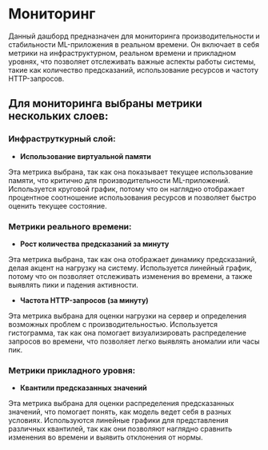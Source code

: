 # Мониторинг

Данный дашборд предназначен для мониторинга производительности и стабильности ML-приложения в реальном времени. Он включает в себя метрики на инфраструктурном, реальном времени и прикладном уровнях, что позволяет отслеживать важные аспекты работы системы, такие как количество предсказаний, использование ресурсов и частоту HTTP-запросов.

## Для мониторинга выбраны метрики нескольких слоев:

### Инфраструткурный слой:
- **Использование виртуальной памяти**

Эта метрика выбрана, так как она показывает текущее использование памяти, что критично для производительности ML-приложений. Используется круговой график, потому что он наглядно отображает процентное соотношение использования ресурсов и позволяет быстро оценить текущее состояние.

### Метрики реального времени:
- **Рост количества предсказаний за минуту**

Эта метрика выбрана, так как она отображает динамику предсказаний, делая акцент на нагрузку на систему. Используется линейный график, потому что он позволяет отслеживать изменения во времени, а также выявлять пики и падения активности.

- **Частота HTTP-запросов (за минуту)**

Эта метрика выбрана для оценки нагрузки на сервер и определения возможных проблем с производительностью. Используется гистограмма, так как она помогает визуализировать распределение запросов во времени, что позволяет легко выявлять аномалии или часы пик.

### Метрики прикладного уровня:
- **Квантили предсказанных значений**

Эта метрика выбрана для оценки распределения предсказанных значений, что помогает понять, как модель ведет себя в разных условиях. Используются линейные графики для представления различных квантилей, так как они позволяют наглядно сравнить изменения во времени и выявить отклонения от нормы.

